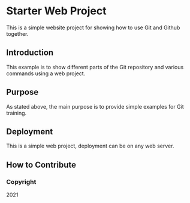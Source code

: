 # Starter Web Project

This is a simple website project for showing how to use Git and Github together.

## Introduction

This example is to show different parts of the Git repository and various commands using a web project. 

## Purpose

As stated above, the main purpose is to provide simple examples for Git training.

## Deployment

This is a simple web project, deployment can be on any web server.

## How to Contribute

### Copyright

2021